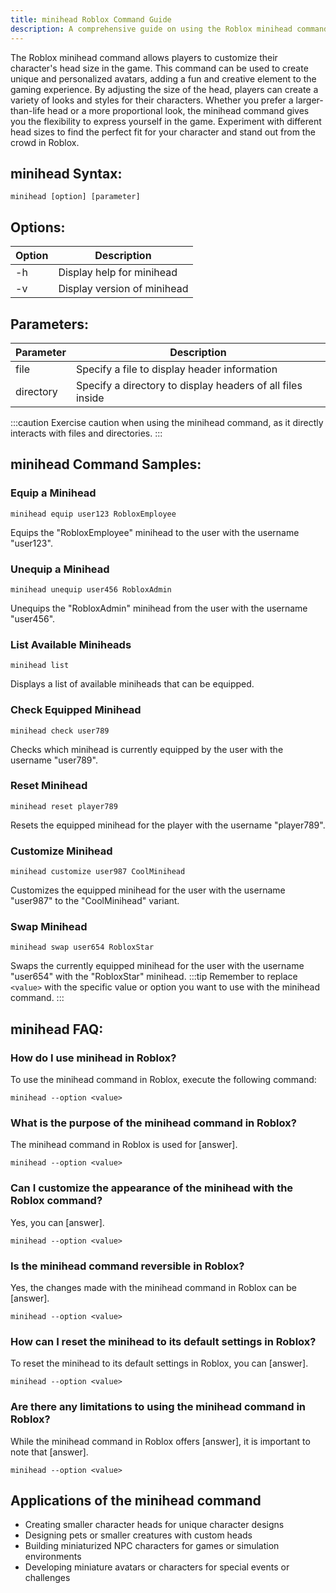 ```yaml
---
title: minihead Roblox Command Guide
description: A comprehensive guide on using the Roblox minihead command to customize your character and enhance your gaming experience.
---
```


The Roblox minihead command allows players to customize their character's head size in the game. This command can be used to create unique and personalized avatars, adding a fun and creative element to the gaming experience. By adjusting the size of the head, players can create a variety of looks and styles for their characters. Whether you prefer a larger-than-life head or a more proportional look, the minihead command gives you the flexibility to express yourself in the game. Experiment with different head sizes to find the perfect fit for your character and stand out from the crowd in Roblox.
## minihead Syntax:
```console
minihead [option] [parameter]
```

## Options:
| Option    | Description                   |
|-----------|-------------------------------|
| -h        | Display help for minihead      |
| -v        | Display version of minihead   |

## Parameters:
| Parameter | Description                   |
|-----------|-------------------------------|
| file      | Specify a file to display header information  |
| directory | Specify a directory to display headers of all files inside  |

:::caution
Exercise caution when using the minihead command, as it directly interacts with files and directories.
:::
## minihead Command Samples:
### Equip a Minihead
```console
minihead equip user123 RobloxEmployee
```
Equips the "RobloxEmployee" minihead to the user with the username "user123".

### Unequip a Minihead
```console
minihead unequip user456 RobloxAdmin
```
Unequips the "RobloxAdmin" minihead from the user with the username "user456".

### List Available Miniheads
```console
minihead list
```
Displays a list of available miniheads that can be equipped.

### Check Equipped Minihead
```console
minihead check user789
```
Checks which minihead is currently equipped by the user with the username "user789".

### Reset Minihead
```console
minihead reset player789
```
Resets the equipped minihead for the player with the username "player789".

### Customize Minihead
```console
minihead customize user987 CoolMinihead
```
Customizes the equipped minihead for the user with the username "user987" to the "CoolMinihead" variant.

### Swap Minihead
```console
minihead swap user654 RobloxStar
```
Swaps the currently equipped minihead for the user with the username "user654" with the "RobloxStar" minihead.
:::tip
Remember to replace `<value>` with the specific value or option you want to use with the minihead command.
:::

## minihead FAQ:
### How do I use minihead in Roblox?
To use the minihead command in Roblox, execute the following command:
```console
minihead --option <value>
```

### What is the purpose of the minihead command in Roblox?
The minihead command in Roblox is used for [answer].
```console
minihead --option <value>
```

### Can I customize the appearance of the minihead with the Roblox command?
Yes, you can [answer].
```console
minihead --option <value>
```

### Is the minihead command reversible in Roblox?
Yes, the changes made with the minihead command in Roblox can be [answer].
```console
minihead --option <value>
```

### How can I reset the minihead to its default settings in Roblox?
To reset the minihead to its default settings in Roblox, you can [answer].
```console
minihead --option <value>
```

### Are there any limitations to using the minihead command in Roblox?
While the minihead command in Roblox offers [answer], it is important to note that [answer].
```console
minihead --option <value>
```
## Applications of the minihead command

- Creating smaller character heads for unique character designs
- Designing pets or smaller creatures with custom heads
- Building miniaturized NPC characters for games or simulation environments
- Developing miniature avatars or characters for special events or challenges